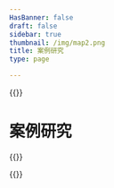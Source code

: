 ```yaml
---
HasBanner: false
draft: false
sidebar: true
thumbnail: /img/map2.png
title: 案例研究
type: page

---
```

{{<content-start >}}
# 案例研究
{{<usecases >}}

{{<content-end >}}
